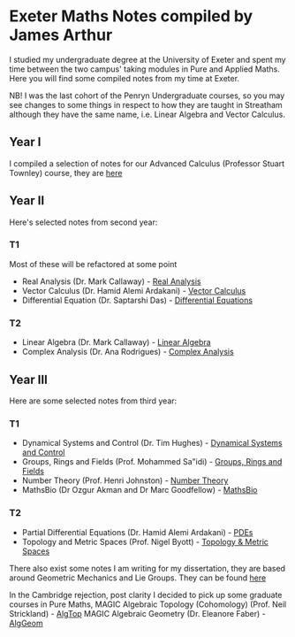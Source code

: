 # Exeter Maths Notes compiled by James Arthur

I studied my undergraduate degree at the University of Exeter and spent my time
between the two campus' taking modules in Pure and Applied Maths. Here you will
find some compiled notes from my time at Exeter.

NB! I was the last cohort of the Penryn Undergraduate courses, so you may see
changes to some things in respect to how they are taught in Streatham although
they have the same name, i.e. Linear Algebra and Vector Calculus.

## Year I
I compiled a selection of notes for our Advanced Calculus (Professor Stuart Townley) course, they are
[here](https://github.com/jamesa9283/ExeterMathsNotes/blob/main/Y1/ECM1905-AdCalc/0CompletedAdCalcNotes.pdf)

## Year II
Here's selected notes from second year:

### T1
Most of these will be refactored at some point
* Real Analysis (Dr. Mark Callaway) - [Real Analysis](https://github.com/jamesa9283/ExeterMathsNotes/blob/main/Y2/MTH2008-RealAnal/RAnal/RAnal.pdf)
* Vector Calculus (Dr. Hamid Alemi Ardakani) - [Vector Calculus](https://github.com/jamesa9283/ExeterMathsNotes/blob/main/Y2/ECM2908-VecCalc/CompleteNotes/notes.pdf)
* Differential Equation (Dr. Saptarshi Das) - [Differential Equations](https://github.com/jamesa9283/ExeterMathsNotes/tree/main/Y2/ECM2903-DEs)

### T2
* Linear Algebra (Dr. Mark Callaway) - [Linear Algebra](https://github.com/jamesa9283/ExeterMathsNotes/blob/main/Y2/ECM2902-LinearAlg/notes.pdf)
* Complex Analysis (Dr. Ana Rodrigues) - [Complex Analysis](https://github.com/jamesa9283/ExeterMathsNotes/blob/main/Y2/MTH2009-CompAnal/notes.pdf)

## Year III
Here are some selected notes from third year:

### T1
* Dynamical Systems and Control (Dr. Tim Hughes) - [Dynamical Systems and Control](https://github.com/jamesa9283/ExeterMathsNotes/blob/main/Y3/ECM3907-DSaC/notes.pdf)
* Groups, Rings and Fields (Prof. Mohammed Sa\"idi) - [Groups, Rings and Fields](https://github.com/jamesa9283/ExeterMathsNotes/blob/main/Y3/MTH2010-GRF/notes.pdf)
* Number Theory (Prof. Henri Johnston) - [Number Theory](https://github.com/jamesa9283/ExeterMathsNotes/blob/main/Y3/MTH3004-NumberTheory/notes.pdf)
* MathsBio (Dr Ozgur Akman and Dr Marc Goodfellow) - [MathsBio](https://github.com/jamesa9283/ExeterMathsNotes/blob/main/Y3/MTH3006-MathsBio/notes.pdf)

### T2
* Partial Differential Equations (Dr. Hamid Alemi Ardakani) - [PDEs](https://github.com/jamesa9283/ExeterMathsNotes/blob/main/Y3/ECM3908-PDEs/notes.pdf)
* Topology and Metric Spaces (Prof. Nigel Byott) - [Topology & Metric Spaces](https://github.com/jamesa9283/ExeterMathsNotes/blob/main/Y3/MTH3040-TMs/notes.pdf)

There also exist some notes I am writing for my dissertation, they are based around Geometric Mechanics and Lie Groups. They can be found [here](https://github.com/jamesa9283/ExeterMathsNotes/blob/main/Y3/Dissertation/notes.pdf)

In the Cambridge rejection, post clarity I decided to pick up some graduate courses in Pure Maths,
MAGIC Algebraic Topology (Cohomology) (Prof. Neil Strickland) - [AlgTop](https://github.com/jamesa9283/ExeterMathsNotes/tree/main/Y3/MAGIC/MAGIC064-AlgTop)
MAGIC Algebraic Geometry (Dr. Eleanore Faber) - [AlgGeom](https://github.com/jamesa9283/ExeterMathsNotes/tree/main/Y3/MAGIC/MAGIC074-AlgGeom)